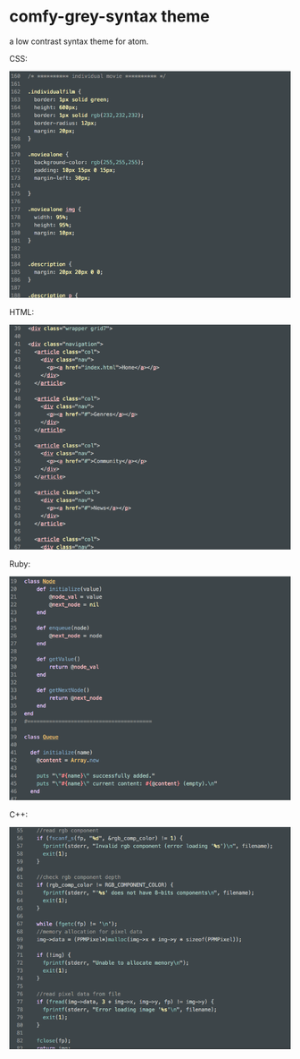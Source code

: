 # comfy-grey-syntax theme

a low contrast syntax theme for atom.

CSS:

![css](https://github.com/inessadl/comfy-grey-syntax/blob/master/screenshots/comfy-grey-syntax_css.png)

HTML:

![html](https://github.com/inessadl/comfy-grey-syntax/blob/master/screenshots/comfy-grey-syntax_html.png)

Ruby:

![ruby](https://github.com/inessadl/comfy-grey-syntax/blob/master/screenshots/comfy-grey-syntax_ruby.png)

C++:

![cpp](https://github.com/inessadl/comfy-grey-syntax/blob/master/screenshots/comfy-grey-syntax_cpp.png)
